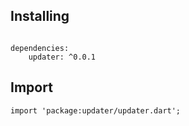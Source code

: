 ## Installing

```

dependencies:
    updater: ^0.0.1

``` 

## Import

```
import 'package:updater/updater.dart';
```